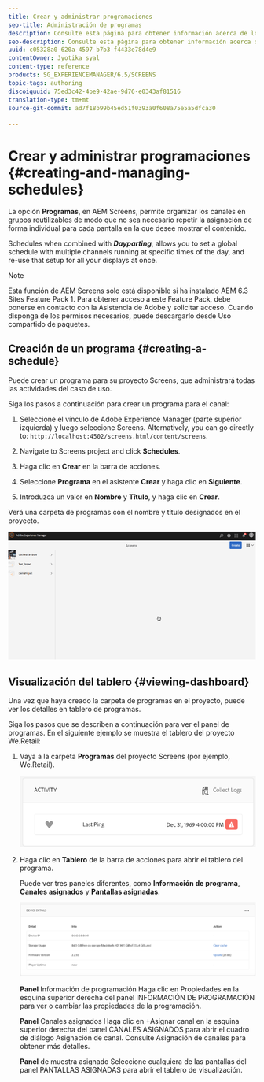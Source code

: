 ```yaml
---
title: Crear y administrar programaciones
seo-title: Administración de programas
description: Consulte esta página para obtener información acerca de los programas, que permiten organizar los canales en grupos reutilizables de modo que no sea necesario repetir la asignación de forma individual para cada pantalla en la que desee mostrar el contenido.
seo-description: Consulte esta página para obtener información acerca de los programas, que permiten organizar los canales en grupos reutilizables de modo que no sea necesario repetir la asignación de forma individual para cada pantalla en la que desee mostrar el contenido.
uuid: c05328a0-620a-4597-b7b3-f4433e78d4e9
contentOwner: Jyotika syal
content-type: reference
products: SG_EXPERIENCEMANAGER/6.5/SCREENS
topic-tags: authoring
discoiquuid: 75ed3c42-4be9-42ae-9d76-e0343af81516
translation-type: tm+mt
source-git-commit: ad7f18b99b45ed51f0393a0f608a75e5a5dfca30

---
```



# Crear y administrar programaciones {#creating-and-managing-schedules}

La opción **Programas**, en AEM Screens, permite organizar los canales en grupos reutilizables de modo que no sea necesario repetir la asignación de forma individual para cada pantalla en la que desee mostrar el contenido.

Schedules when combined with ***Dayparting***, allows you to set a global schedule with multiple channels running at specific times of the day, and re-use that setup for all your displays at once.

>[!NOTE]
>
>Esta función de AEM Screens solo está disponible si ha instalado AEM 6.3 Sites Feature Pack 1. Para obtener acceso a este Feature Pack, debe ponerse en contacto con la Asistencia de Adobe y solicitar acceso. Cuando disponga de los permisos necesarios, puede descargarlo desde Uso compartido de paquetes.

## Creación de un programa {#creating-a-schedule}

Puede crear un programa para su proyecto Screens, que administrará todas las actividades del caso de uso.

Siga los pasos a continuación para crear un programa para el canal:

1. Seleccione el vínculo de Adobe Experience Manager (parte superior izquierda) y luego seleccione Screens. Alternatively, you can ﻿go directly to: `http://localhost:4502/screens.html/content/screens`.
1. Navigate to Screens project and click **Schedules**.
1. Haga clic en **Crear** en la barra de acciones.
1. Seleccione **Programa** en el asistente **Crear** y haga clic en **Siguiente**.

1. Introduzca un valor en **Nombre** y **Título**, y haga clic en **Crear**.

Verá una carpeta de programas con el nombre y título designados en el proyecto.

![chlimage_1](assets/chlimage_1.gif)

## Visualización del tablero {#viewing-dashboard}

Una vez que haya creado la carpeta de programas en el proyecto, puede ver los detalles en tablero de programas.

Siga los pasos que se describen a continuación para ver el panel de programas. En el siguiente ejemplo se muestra el tablero del proyecto We.Retail:

1. Vaya a la carpeta **Programas** del proyecto Screens (por ejemplo, We.Retail).

   ![chlimage_1](assets/chlimage_1.png)

1. Haga clic en **Tablero** de la barra de acciones para abrir el tablero del programa.

   Puede ver tres paneles diferentes, como **Información de programa**, **Canales asignados** y **Pantallas asignadas**.

   ![chlimage_1-1](assets/chlimage_1-1.png)

   **Panel** Información de programación Haga clic en Propiedades en la esquina superior derecha del panel INFORMACIÓN DE PROGRAMACIÓN para ver o cambiar las propiedades de la programación.

   **Panel** Canales asignados Haga clic en +Asignar canal en la esquina superior derecha del panel CANALES ASIGNADOS para abrir el cuadro de diálogo Asignación de canal. Consulte Asignación de canales para obtener más detalles.

   **Panel** de muestra asignado Seleccione cualquiera de las pantallas del panel PANTALLAS ASIGNADAS para abrir el tablero de visualización.

